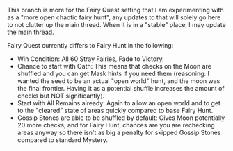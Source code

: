 This branch is more for the Fairy Quest setting that I am experimenting with as a "more open chaotic fairy hunt", any updates to that will solely go here to not clutter up the main thread. When it is in a "stable" place, I may update the main thread.

Fairy Quest currently differs to Fairy Hunt in the following:
- Win Condition: All 60 Stray Fairies, Fade to Victory.
- Chance to start with Oath: This means that checks on the Moon are shuffled and you can get Mask hints if you need them (reasoning: I wanted the seed to be an actual "open world" hunt, and the moon was the final frontier. Having it as a potential shuffle increases the amount of checks but NOT significantly).
- Start with All Remains already: Again to allow an open world and to get to the "cleared" state of areas quickly compared to base Fairy Hunt.
- Gossip Stones are able to be shuffled by default: Gives Moon potentially 20 more checks, and for Fairy Hunt, chances are you are rechecking areas anyway so there isn't as big a penalty for skipped Gossip Stones compared to standard Mystery.
